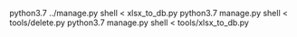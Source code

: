  python3.7 ../manage.py shell < xlsx_to_db.py
 python3.7 manage.py shell < tools/delete.py
 python3.7 manage.py shell < tools/xlsx_to_db.py
